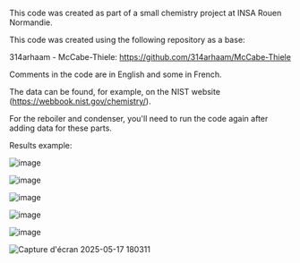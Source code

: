 This code was created as part of a small chemistry project at INSA Rouen Normandie.

This code was created using the following repository as a base: 

314arhaam - McCabe-Thiele: https://github.com/314arhaam/McCabe-Thiele

Comments in the code are in English and some in French.

The data can be found, for example, on the NIST website (https://webbook.nist.gov/chemistry/).

For the reboiler and condenser, you'll need to run the code again after adding data for these parts.

Results example:

![image](https://github.com/user-attachments/assets/50c1d374-430a-4e96-b641-20ee174adbf8)

![image](https://github.com/user-attachments/assets/fd3aca5d-42f3-48fe-aa10-7420d4425f58)

![image](https://github.com/user-attachments/assets/f045f686-daa3-4455-bf19-449985d64518)

![image](https://github.com/user-attachments/assets/dd9afe71-ae6d-49a7-9e9b-4981f79ebb14)

![image](https://github.com/user-attachments/assets/62a05f02-5b90-4c55-bb04-6f105e834e40)

![Capture d'écran 2025-05-17 180311](https://github.com/user-attachments/assets/9fc85a3b-b621-4d9c-8d54-7d407697976e)

